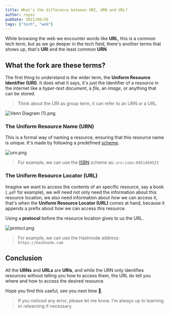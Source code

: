 ```yaml
---
title: What’s the difference between URI, URN and URL?
author: reyes
pubDate: 2021/08/26
tags: ["tech", "web"]
---
```


While browsing the web we encounter words like **URL**, this is a common tech term, but as we go deeper in the tech field, there's another terms that shows up, that's **URI** and the least common **URN**.

## What the fork are these terms?

The first thing to understand is the wider term, the **Uniform Resource Identifier (URI)**. It does what it says, it's just the identifier of a resource in the internet like a _hyper-text document_, a _file_, an _image_, or anything that can be stored.

> Think about the URI as group term, it can refer to an URN or a URL.

![Venn Diagram (1).png](https://cdn.hashnode.com/res/hashnode/image/upload/v1630037373598/U8XW1ezOl.png)

### The Uniform Resource Name (URN)

This is a formal way of naming a resource, ensuring that this resource name is unique. It's made by following a predefined [scheme](https://en.wikipedia.org/wiki/List_of_URI_schemes).

![urn.png](https://cdn.hashnode.com/res/hashnode/image/upload/v1630038165419/JTm4CfqJF.png)

> For example, we can use the [ISBN](https://en.wikipedia.org/wiki/International_Standard_Book_Number) scheme as: `urn:isbn:0451450523`

### The Uniform Resource Locator (URL)

Imagine we want to access the contents of an specific resource, say a book (`.pdf` for example), we will need not only need the information about this resource location, we also need information about _how_ we can access it, that's when the **Uniform Resource Locator (URL)** comes at hand, because it appends a prefix about _how_ we can access this resource.

Using a **protocol** before the resource location gives to us the URL.

![protocl.png](https://cdn.hashnode.com/res/hashnode/image/upload/v1630037515330/BySzTSibG.png)

> For example, we can use the Hashnode address: `https://hashnode.com`

## Conclusion

All the **URNs** and **URLs** are **URIs**, and while the URN only identifies resources without telling you how to access them, the URL do tell you where and how to access the desired resource.

Hope you find this useful, see you next time 👋.

> If you noticed any error, please let me know. I'm always up to learning or relearning if necessary.
